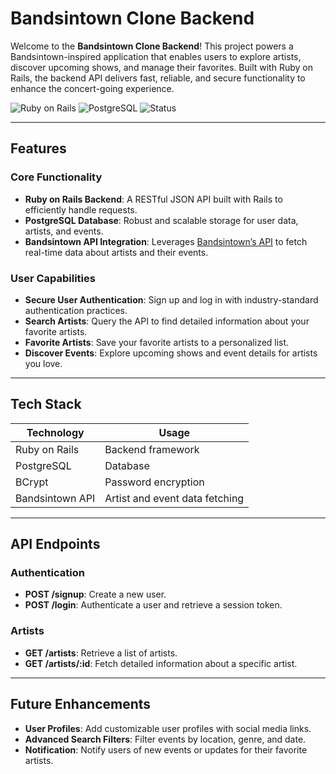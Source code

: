 # Bandsintown Clone Backend

Welcome to the **Bandsintown Clone Backend**! This project powers a Bandsintown-inspired application that enables users to explore artists, discover upcoming shows, and manage their favorites. Built with Ruby on Rails, the backend API delivers fast, reliable, and secure functionality to enhance the concert-going experience.

![Ruby on Rails](https://img.shields.io/badge/Ruby_on_Rails-7.0-red) ![PostgreSQL](https://img.shields.io/badge/PostgreSQL-12-blue) ![Status](https://img.shields.io/badge/Status-Active-brightgreen)

---

## Features

### Core Functionality

- **Ruby on Rails Backend**: A RESTful JSON API built with Rails to efficiently handle requests.
- **PostgreSQL Database**: Robust and scalable storage for user data, artists, and events.
- **Bandsintown API Integration**: Leverages [Bandsintown’s API](https://help.artists.bandsintown.com/en/articles/9186477-api-documentation) to fetch real-time data about artists and their events.

### User Capabilities

- **Secure User Authentication**: Sign up and log in with industry-standard authentication practices.
- **Search Artists**: Query the API to find detailed information about your favorite artists.
- **Favorite Artists**: Save your favorite artists to a personalized list.
- **Discover Events**: Explore upcoming shows and event details for artists you love.

---

## Tech Stack

| **Technology**  | **Usage**                      |
| --------------- | ------------------------------ |
| Ruby on Rails   | Backend framework              |
| PostgreSQL      | Database                       |
| BCrypt          | Password encryption            |
| Bandsintown API | Artist and event data fetching |

---

## API Endpoints

### Authentication

- **POST /signup**: Create a new user.
- **POST /login**: Authenticate a user and retrieve a session token.

### Artists

- **GET /artists**: Retrieve a list of artists.
- **GET /artists/:id**: Fetch detailed information about a specific artist.

---

## Future Enhancements

- **User Profiles**: Add customizable user profiles with social media links.
- **Advanced Search Filters**: Filter events by location, genre, and date.
- **Notification**: Notify users of new events or updates for their favorite artists.

